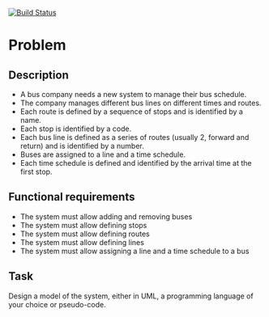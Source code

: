 [![Build Status](https://travis-ci.org/jmortlock/TransportSimulator.svg?branch=master)](https://travis-ci.org/jmortlock/TransportSimulator)

# Problem

## Description

* A bus company needs a new system to manage their bus schedule.
* The company manages different bus lines on different times and routes.
* Each route is defined by a sequence of stops and is identified by a name.
* Each stop is identified by a code.
* Each bus line is defined as a series of routes (usually 2, forward and return) and is identified by a number.
* Buses are assigned to a line and a time schedule.
* Each time schedule is defined and identified by the arrival time at the first stop.

## Functional requirements

* The system must allow adding and removing buses
* The system must allow defining stops
* The system must allow defining routes
* The system must allow defining lines
* The system must allow assigning a line and a time schedule to a bus

## Task
Design a model of the system, either in UML, a programming language of your choice or pseudo-code.
